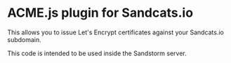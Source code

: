 # ACME.js plugin for Sandcats.io

This allows you to issue Let's Encrypt certificates against your Sandcats.io subdomain.

This code is intended to be used inside the Sandstorm server.